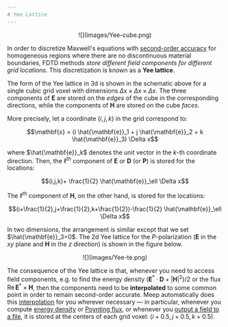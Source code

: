 ```yaml
---
# Yee Lattice
---
```


<center>
![](images/Yee-cube.png)
</center>

In order to discretize Maxwell's equations with [second-order accuracy](https://en.wikipedia.org/wiki/Finite_difference_method#Accuracy_and_order) for homogeneous regions where there are no discontinuous material boundaries, FDTD methods *store different field components for different grid locations*. This discretization is known as a **Yee lattice**.

The form of the Yee lattice in 3d is shown in the schematic above for a single cubic grid voxel with dimensions $\Delta x \times \Delta x \times \Delta x$. The three components of **E** are stored on the *edges* of the cube in the corresponding directions, while the components of **H** are stored on the cube *faces*.

More precisely, let a coordinate $(i,j,k)$ in the grid correspond to:

$$\mathbf{x} = (i \hat{\mathbf{e}}_1 + j \hat{\mathbf{e}}_2 + k \hat{\mathbf{e}}_3) \Delta x$$

where $\hat{\mathbf{e}}_k$ denotes the unit vector in the *k*-th coordinate direction. Then, the $\ell$<sup>th</sup> component of $\mathbf{E}$ or $\mathbf{D}$ (or $\mathbf{P}$) is stored for the locations:

$$(i,j,k)+ \frac{1}{2} \hat{\mathbf{e}}_\ell  \Delta x$$

The $\ell$<sup>th</sup> component of $\mathbf{H}$, on the other hand, is stored for the locations:

$$(i+\frac{1}{2},j+\frac{1}{2},k+\frac{1}{2})-\frac{1}{2} \hat{\mathbf{e}}_\ell  \Delta x$$

In two dimensions, the arrangement is similar except that we set $\hat{\mathbf{e}}_3=0$. The 2d Yee lattice for the <i>P</i>-polarization (**E** in the *xy* plane and **H** in the *z* direction) is shown in the figure below.  

<center>
![](images/Yee-te.png)
</center>

The consequence of the Yee lattice is that, whenever you need to access field components, e.g. to find the energy density $(\mathbf{E}^* \cdot \mathbf{D} + |\mathbf{H}|^2)/2$ or the flux $\textrm{Re}\, \mathbf{E}^* \times \mathbf{H}$, then the components need to be **interpolated** to some common point in order to remain second-order accurate. Meep automatically does this [interpolation](Introduction.md#the-illusion-of-continuity) for you wherever necessary &mdash; in particular, whenever you compute [energy density](Python_User_Interface.md#energy-density-spectra) or [Poynting flux](Python_User_Interface.md#flux-spectra), or whenever you [output a field to a file](Python_User_Interface.md#output-functions), it is stored at the centers of each grid voxel: $(i+0.5,j+0.5,k+0.5)$.